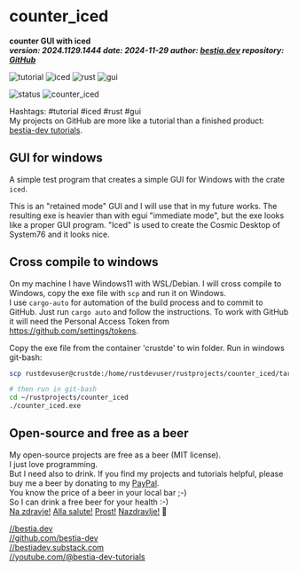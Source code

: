 [//]: # (auto_md_to_doc_comments segment start A)

# counter_iced

[//]: # (auto_cargo_toml_to_md start)

**counter GUI with iced**  
***version: 2024.1129.1444 date: 2024-11-29 author: [bestia.dev](https://bestia.dev) repository: [GitHub](https://github.com/bestia-dev/counter_iced)***

 ![tutorial](https://img.shields.io/badge/tutorial-orange)
 ![iced](https://img.shields.io/badge/iced-orange)
 ![rust](https://img.shields.io/badge/rust-orange)
 ![gui](https://img.shields.io/badge/gui-orange)

[//]: # (auto_cargo_toml_to_md end)

 ![status](https://img.shields.io/badge/tutorial-yellow)
 ![counter_iced](https://bestia.dev/webpage_hit_counter/get_svg_image/748236206.svg)

Hashtags: #tutorial #iced #rust #gui  
My projects on GitHub are more like a tutorial than a finished product: [bestia-dev tutorials](https://github.com/bestia-dev/tutorials_rust_wasm).

## GUI for windows

A simple test program that creates a simple GUI for Windows with the crate `iced`.

This is an "retained mode" GUI and I will use that in my future works.
The resulting exe is heavier than with egui "immediate mode", but the exe looks like a proper GUI program. "Iced" is used to create the Cosmic Desktop of System76 and it looks nice. 

## Cross compile to windows

On my machine I have Windows11 with WSL/Debian. I will cross compile to Windows, copy the exe file with `scp` and run it on Windows.  
I use `cargo-auto` for automation of the build process and to commit to GitHub. Just run `cargo auto` and follow the instructions. To work with GitHub it will need the Personal Access Token from <https://github.com/settings/tokens>.  

Copy the exe file from the container 'crustde' to win folder. Run in windows git-bash:

```bash
scp rustdevuser@crustde:/home/rustdevuser/rustprojects/counter_iced/target/x86_64-pc-windows-gnu/release/counter_iced.exe /c/Users/Luciano/rustprojects/counter_iced/

# then run in git-bash
cd ~/rustprojects/counter_iced
./counter_iced.exe
```

## Open-source and free as a beer

My open-source projects are free as a beer (MIT license).  
I just love programming.  
But I need also to drink. If you find my projects and tutorials helpful, please buy me a beer by donating to my [PayPal](https://paypal.me/LucianoBestia).  
You know the price of a beer in your local bar ;-)  
So I can drink a free beer for your health :-)  
[Na zdravje!](https://translate.google.com/?hl=en&sl=sl&tl=en&text=Na%20zdravje&op=translate) [Alla salute!](https://dictionary.cambridge.org/dictionary/italian-english/alla-salute) [Prost!](https://dictionary.cambridge.org/dictionary/german-english/prost) [Nazdravlje!](https://matadornetwork.com/nights/how-to-say-cheers-in-50-languages/) 🍻

[//bestia.dev](https://bestia.dev)  
[//github.com/bestia-dev](https://github.com/bestia-dev)  
[//bestiadev.substack.com](https://bestiadev.substack.com)  
[//youtube.com/@bestia-dev-tutorials](https://youtube.com/@bestia-dev-tutorials)  

[//]: # (auto_md_to_doc_comments segment end A)
